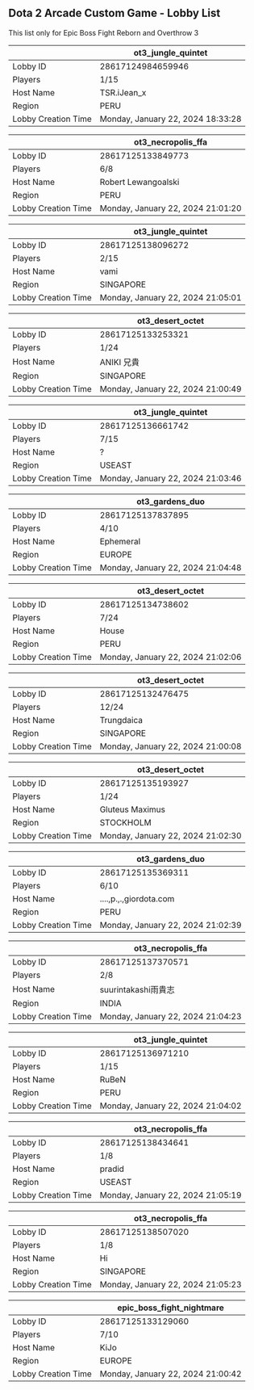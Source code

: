 ## Dota 2 Arcade Custom Game - Lobby List

This list only for Epic Boss Fight Reborn and Overthrow 3

|  | ot3_jungle_quintet |
| ------ | ------ |
| Lobby ID | 28617124984659946 |
| Players | 1/15 |
| Host Name | TSR.iJean_x |
| Region | PERU |
| Lobby Creation Time | Monday, January 22, 2024 18:33:28 |


|  | ot3_necropolis_ffa |
| ------ | ------ |
| Lobby ID | 28617125133849773 |
| Players | 6/8 |
| Host Name | Robert Lewangoalski |
| Region | PERU |
| Lobby Creation Time | Monday, January 22, 2024 21:01:20 |


|  | ot3_jungle_quintet |
| ------ | ------ |
| Lobby ID | 28617125138096272 |
| Players | 2/15 |
| Host Name | vami |
| Region | SINGAPORE |
| Lobby Creation Time | Monday, January 22, 2024 21:05:01 |


|  | ot3_desert_octet |
| ------ | ------ |
| Lobby ID | 28617125133253321 |
| Players | 1/24 |
| Host Name | ANIKI 兄貴 |
| Region | SINGAPORE |
| Lobby Creation Time | Monday, January 22, 2024 21:00:49 |


|  | ot3_jungle_quintet |
| ------ | ------ |
| Lobby ID | 28617125136661742 |
| Players | 7/15 |
| Host Name | ? |
| Region | USEAST |
| Lobby Creation Time | Monday, January 22, 2024 21:03:46 |


|  | ot3_gardens_duo |
| ------ | ------ |
| Lobby ID | 28617125137837895 |
| Players | 4/10 |
| Host Name | Ephemeral |
| Region | EUROPE |
| Lobby Creation Time | Monday, January 22, 2024 21:04:48 |


|  | ot3_desert_octet |
| ------ | ------ |
| Lobby ID | 28617125134738602 |
| Players | 7/24 |
| Host Name | House |
| Region | PERU |
| Lobby Creation Time | Monday, January 22, 2024 21:02:06 |


|  | ot3_desert_octet |
| ------ | ------ |
| Lobby ID | 28617125132476475 |
| Players | 12/24 |
| Host Name | Trungdaica |
| Region | SINGAPORE |
| Lobby Creation Time | Monday, January 22, 2024 21:00:08 |


|  | ot3_desert_octet |
| ------ | ------ |
| Lobby ID | 28617125135193927 |
| Players | 1/24 |
| Host Name | Gluteus Maximus |
| Region | STOCKHOLM |
| Lobby Creation Time | Monday, January 22, 2024 21:02:30 |


|  | ot3_gardens_duo |
| ------ | ------ |
| Lobby ID | 28617125135369311 |
| Players | 6/10 |
| Host Name | ....,p.,.,giordota.com |
| Region | PERU |
| Lobby Creation Time | Monday, January 22, 2024 21:02:39 |


|  | ot3_necropolis_ffa |
| ------ | ------ |
| Lobby ID | 28617125137370571 |
| Players | 2/8 |
| Host Name | suurintakashi雨貴志 |
| Region | INDIA |
| Lobby Creation Time | Monday, January 22, 2024 21:04:23 |


|  | ot3_jungle_quintet |
| ------ | ------ |
| Lobby ID | 28617125136971210 |
| Players | 1/15 |
| Host Name | RuBeN |
| Region | PERU |
| Lobby Creation Time | Monday, January 22, 2024 21:04:02 |


|  | ot3_necropolis_ffa |
| ------ | ------ |
| Lobby ID | 28617125138434641 |
| Players | 1/8 |
| Host Name | pradid |
| Region | USEAST |
| Lobby Creation Time | Monday, January 22, 2024 21:05:19 |


|  | ot3_necropolis_ffa |
| ------ | ------ |
| Lobby ID | 28617125138507020 |
| Players | 1/8 |
| Host Name | Hi |
| Region | SINGAPORE |
| Lobby Creation Time | Monday, January 22, 2024 21:05:23 |


|  | epic_boss_fight_nightmare |
| ------ | ------ |
| Lobby ID | 28617125133129060 |
| Players | 7/10 |
| Host Name | KiJo |
| Region | EUROPE |
| Lobby Creation Time | Monday, January 22, 2024 21:00:42 |


